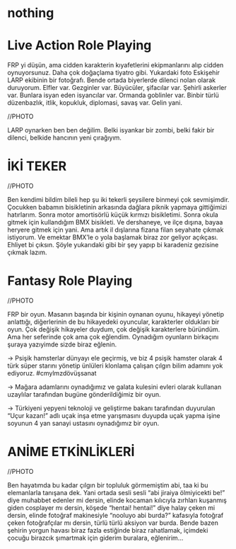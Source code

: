 # nothing




# Live Action Role Playing

FRP yi düşün, ama cidden karakterin kıyafetlerini ekipmanlarını alıp cidden oynuyorsunuz. Daha çok doğaçlama tiyatro gibi. Yukardaki foto Eskişehir LARP ekibinin bir fotoğrafı. Bende ortada biyerlerde dilenci nolan olarak duruyorum. Elfler var. Gezginler var. Büyücüler, şifacılar var. Şehirli askerler var. Bunlara isyan eden isyancılar var. Ormanda goblinler var. Binbir türlü düzenbazlık, itlik, kopukluk, diplomasi, savaş var. Gelin yani.

//PHOTO

LARP oynarken ben ben değilim. Belki isyankar bir zombi, belki fakir bir dilenci, belkide hancının yeni çırağıyım.


# İKİ TEKER

//PHOTO

Ben kendimi bildim bileli hep şu iki tekerli şeysilere binmeyi çok sevmişimdir. Çocukken babamın bisikletinin arkasında dağlara piknik yapmaya gittiğimizi hatırlarım. Sonra motor amortisörlü küçük kırmızı bisikletimi. Sonra okula gitmek için kullandığım BMX bisikleti. Ve dershaneye, ve ilçe dışına, bayaa heryere gitmek için yani. Ama artık il dışlarına fizana filan seyahate çıkmak istiyorum. Ve emektar BMX’le o yola başlamak biraz zor geliyor açıkçası. Ehliyet bi çıksın. Şöyle yukarıdaki gibi bir şey yapıp bi karadeniz gezisine çıkmak lazım.

# Fantasy Role Playing

//PHOTO

FRP bir oyun. Masanın başında bir kişinin oynanan oyunu, hikayeyi yönetip anlattığı, diğerlerinin de bu hikayedeki oyuncular, karakterler oldukları bir oyun. Çok değişik hikayeler duydum, çok değişik karakterlere büründüm. Ama her seferinde çok ama çok eğlendim. Oynadığım oyunların birkaçını şuraya yazıyimde sizde biraz eğlenin.

-> Psişik hamsterlar dünyayı ele geçirmiş, ve biz 4 psişik hamster olarak 4 türk süper starını yönetip ünlüleri klonlama çalışan çılgın bilim adamını yok ediyoruz. #cmylmzdövüşsanat

-> Mağara adamlarını oynadığımız ve galata kulesini evleri olarak kullanan uzaylılar tarafından bugüne gönderildiğimiz bir oyun.

-> Türkiyeni yepyeni teknoloji ve geliştirme bakanı tarafından duyurulan “Uçur kazan!” adlı uçak inşa etme yarışmasını duyupda uçak yapma işine soyunun 4 yan sanayi ustasını oynadığımız bir oyun.


# ANİME ETKİNLİKLERİ

//PHOTO

Ben hayatımda bu kadar çılgın bir topluluk görmemiştim abi, taa ki bu elemanlarla tanışana dek. Yani ortada sesli sesli “abi jiraiya ölmiyicekti be!” diye muhabbet edenler mi dersin, elinde kocaman kılıcıyla zırhları kuşanmış giden cosplayer mı dersin, köşede “hentai! hentai!” diye halay çeken mi dersin, elinde fotoğraf makinesiyle “nooluyo abi burda?” kafasıyla fotoğraf çeken fotoğrafçılar mı dersin, türlü türlü aksiyon var burda. Bende bazen şehirin yorgun havası biraz fazla estiğinde biraz rahatlamak, içimdeki çocuğu birazcık şımartmak için giderim buralara, eğlenirim…
